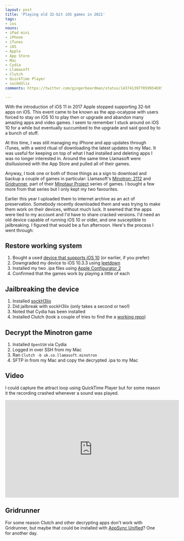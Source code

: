 ```yaml
---
layout: post
title: 'Playing old 32-bit iOS games in 2021'
tags:
- ios
nouns:
- iPad mini
- iPhone
- iTunes
- iOS
- Apple
- App Store
- Mac
- Cydia
- Llamasoft
- Clutch
- QuickTime Player
- sockH3lix
comments: https://twitter.com/gingerbeardman/status/1437413977059954695

---
```


With the introduction of iOS 11 in 2017 Apple stopped supporting 32-bit apps on iOS. This event came to be known as the app-ocalypse with users forced to stay on iOS 10 to play then or upgrade and abandon many amazing apps and video games. I seem to remember I stuck around on iOS 10 for a while but eventually succumbed to the upgrade and said good by to a bunch of stuff.

At this time, I was still managing my iPhone and app updates through iTunes, with a weird ritual of downloading the latest updates to my Mac. It was useful for keeping on top of what I had installed and deleting apps I was no longer interested in. Around the same time Llamasoft were disillusioned with the App Store and pulled all of their games.

Anyway, I took one or both of those things as a sign to download and backup a couple of games in particular: Llamasoft's [Minotron: 2112](http://www.minotaurproject.co.uk/Minotaur/minotron.php) and [Gridrunner](http://www.minotaurproject.co.uk/Minotaur/gridrunner.php), part of their [Minotaur Project](http://www.minotaurproject.co.uk/Minotaur/minotaurprj2.php) series of games. I bought a few more from that series but I only kept my two favourites.

Earlier this year I uploaded them to internet archive as an act of preservation. Somebody recently downloaded them and was trying to make them work on their devices, without much luck. It seemed that the apps were tied to my account and I'd have to share cracked versions. I'd need an old device capable of running iOS 10 or older, and one susceptible to jailbreaking. I figured that would be a fun afternoon. Here's the process I went through:

## Restore working system
1. Bought a used [device that supports iOS 10](https://en.wikipedia.org/wiki/IOS_10#Supported_devices) (or earlier, if you prefer)
2. Downgraded my device to iOS 10.3.3 using [leetdown](https://github.com/rA9stuff/LeetDown)
3. Installed my two .ipa files using [Apple Configurator 2](https://support.apple.com/en-gb/apple-configurator)
4. Confirmed that the games work by playing a little of each

## Jailbreaking the device
1. Installed [sockH3lix](https://github.com/SongXiaoXi/sockH3lix/releases/latest)
2. Did jailbreak with sockH3lix (only takes a second or two!)
3. Noted that Cydia has been installed
4. Installed Clutch (took a couple of tries to find the a [working repo](https://sharerepo.stkc.win/?repo=https://stek29.rocks/cyrepo/))

## Decrypt the Minotron game
1. Installed `OpenSSH` via Cydia
2. Logged in over SSH from my Mac
3. Ran `Clutch -b uk.co.llamasoft.minotron`
4. SFTP in from my Mac and copy the decrypted .ipa to my Mac

## Video
I could capture the attract loop using QuickTime Player but for some reason it the recording crashed whenever a sound was played.
<iframe width="560" height="315" src="https://www.youtube.com/embed/RZSjR4dIykU" title="YouTube video player" frameborder="0" allow="accelerometer; autoplay; clipboard-write; encrypted-media; gyroscope; picture-in-picture" allowfullscreen></iframe>

## Gridrunner
For some reason Clutch and other decrypting apps don't work with Gridrunner, but maybe that could be installed with [AppSync Unified](https://cydia.akemi.ai/?page/net.angelxwind.appsyncunified)? One for another day.